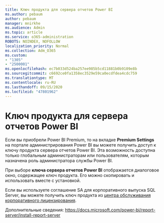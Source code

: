 ```yaml
---
title: Ключ продукта для сервера отчетов Power BI
ms.author: pebaum
author: pebaum
manager: mnirkhe
ms.audience: Admin
ms.topic: article
ms.service: o365-administration
ROBOTS: NOINDEX, NOFOLLOW
localization_priority: Normal
ms.collection: Adm_O365
ms.custom:
- "1305"
- "2500001"
ms.openlocfilehash: ec7b033d524ba257ee985b5cd11881b0b9109e8b
ms.sourcegitcommit: c6692ce0fa1358ec3529e59ca0ecdfdea4cdc759
ms.translationtype: MT
ms.contentlocale: ru-RU
ms.lasthandoff: 09/15/2020
ms.locfileid: "47801962"
---
```

# <a name="power-bi-report-server-product-key"></a>Ключ продукта для сервера отчетов Power BI

Если вы приобрели Power BI Premium, то на вкладке **Premium Settings** на портале администрирования Power BI вы можете получить доступ к ключу продукта сервера отчетов Power BI. Эта возможность доступна только глобальным администраторам или пользователям, которым назначена роль администратора службы Power BI.

При выборе **ключа сервера отчетов Power BI** отображается диалоговое окно, содержащее ключ продукта. Его можно скопировать и использовать вместе с установкой.

Если вы используете соглашение SA для корпоративного выпуска SQL Server, вы можете получить ключ продукта из [центра обслуживания корпоративного лицензирования](https://www.microsoft.com/Licensing/servicecenter/).

Дополнительные сведения: https://docs.microsoft.com/power-bi/report-server/install-report-server
